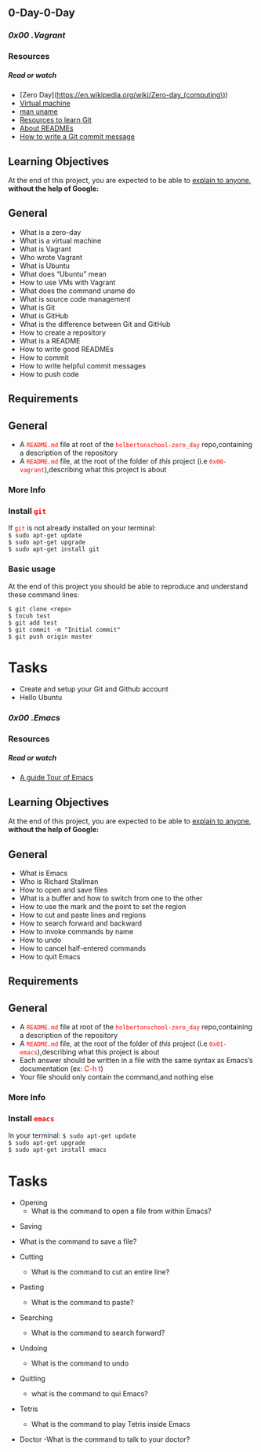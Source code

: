 ## 0-Day-0-Day

### *0x00 .Vagrant*

### Resources

##### Read or watch

* [Zero Day](https://en.wikipedia.org/wiki/Zero-day_(computing\))
* [Virtual machine](https://intranet.hbtn.io/rltoken/v2RbeSrU14w3KTwbGYH3Fw)
* [man uname](https://intranet.hbtn.io/rltoken/3AHxDiZwhZwPM_GiHox0gQ)
* [Resources to learn Git](https://intranet.hbtn.io/rltoken/3AHxDiZwhZwPM_GiHox0gQ)
* [About READMEs](https://intranet.hbtn.io/rltoken/ry46rhDKOUNilNK09uWXWg)
* [How to write a Git commit message](https://intranet.hbtn.io/rltoken/GVFbHgJXNQ4aliCLV6Lhxw)

## Learning Objectives


At the end of this project, you are expected to be able to [explain to anyone](https://intranet.hbtn.io/rltoken/_qzmHNff9vaaeDBMkkIDHg), **without the help of Google:**

## General

* What is a zero-day
* What is a virtual machine
* What is Vagrant
* Who wrote Vagrant
* What is Ubuntu
* What does “Ubuntu” mean
* How to use VMs with Vagrant
* What does the command uname do
* What is source code management
* What is Git
* What is GitHub
* What is the difference between Git and GitHub
* How to create a repository
* What is a README
* How to write good READMEs
* How to commit
* How to write helpful commit messages
* How to push code

## Requirements

## General
* A  <span style="color: red;">`README.md`</span> file at root of the  <span style="color: red;">`holbertonschool-zero_day`</span> repo,containing a description of the repository
* A <span style="color: red;">`README.md`</span> file, at the root of the folder of *this* project (i.e <span style="color: red;">`0x00-vagrant`</span>),describing what this project is about

### More Info

### Install <span style="color: red;">`git`</span>
If <span style="color: red;">`git`</span> is not already installed on your terminal:<br/>
`$ sudo apt-get update`<br/>
`$ sudo apt-get upgrade`<br/>
`$ sudo apt-get install git`<br/>

### Basic usage
At the end of this project you should be able to reproduce and understand these command lines:

`$ git clone <repo>`<br/>
`$ tocuh test`<br/>
`$ git add test`<br/>
`$ git commit -m "Initial commit"`<br/>
`$ git push origin master`<br/>

# Tasks
* Create and setup your Git and Github account 
* Hello Ubuntu

### *0x00 .Emacs*
### Resources
##### Read or watch
* [A guide Tour of Emacs](https://intranet.hbtn.io/rltoken/i0rSCxE0TwjO7ns-SS2m8A)

## Learning Objectives
At the end of this project, you are expected to be able to [explain to anyone](https://intranet.hbtn.io/rltoken/_qzmHNff9vaaeDBMkkIDHg), **without the help of Google:**
## General
* What is Emacs
* Who is Richard Stallman
* How to open and save files
* What is a buffer and how to switch from one to the other
* How to use the mark and the point to set the region
* How to cut and paste lines and regions
* How to search forward and backward
* How to invoke commands by name
* How to undo
* How to cancel half-entered commands
* How to quit Emacs

## Requirements

## General
* A  <span style="color: red;">`README.md`</span> file at root of the  <span style="color: red;">`holbertonschool-zero_day`</span> repo,containing a description of the repository
* A <span style="color: red;">`README.md`</span> file, at the root of the folder of *this* project (i.e <span style="color: red;">`0x01-emacs`</span>),describing what this project is about
* Each answer should be written in a file with the same syntax as Emacs’s documentation (ex: <span style="color:red">C-h t</span>)
* Your file should only contain the command,and nothing else

### More Info

### Install <span style="color: red;">`emacs`</span>

In your terminal:
`$ sudo apt-get update`<br/>
`$ sudo apt-get upgrade`<br/>
`$ sudo apt-get install emacs`<br/>

# Tasks
* Opening
	- What is the command to open a file from within Emacs?

- Saving
 * What is the command to save a file? 
 
- Cutting
	- What is the command to cut an entire line?
- Pasting
	- What is the command to paste?
- Searching
	- What is the command to search forward?
- Undoing
	- What is the command to undo
	
- Quitting
	- what is the command to qui Emacs?
	
- Tetris
	- What is the command to play Tetris inside Emacs
- Doctor
	-What is the command to talk to your doctor?